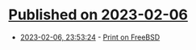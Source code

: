 # [Published on 2023-02-06](index.md)

* [2023-02-06, 23:53:24](https://lobste.rs/s/blewqm/print_on_freebsd) - [Print on FreeBSD](https://vermaden.wordpress.com/2023/02/07/print-on-freebsd/)
